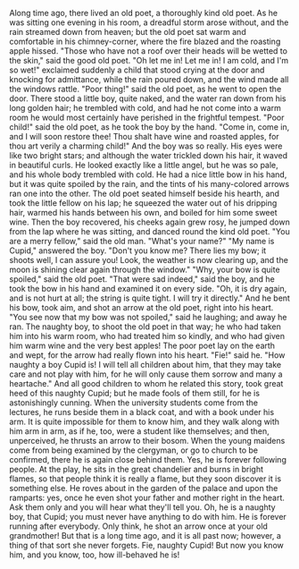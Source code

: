 Along
time
ago,
there
lived
an
old
poet,
a
thoroughly
kind
old
poet.
As
he
was
sitting
one
evening
in
his
room,
a
dreadful
storm
arose
without,
and
the
rain
streamed
down
from
heaven;
but
the
old
poet
sat
warm
and
comfortable
in
his
chimney-corner,
where
the
fire
blazed
and
the
roasting
apple
hissed.
"Those
who
have
not
a
roof
over
their
heads
will
be
wetted
to
the
skin,"
said
the
good
old
poet.
"Oh
let
me
in!
Let
me
in!
I
am
cold,
and
I'm
so
wet!"
exclaimed
suddenly
a
child
that
stood
crying
at
the
door
and
knocking
for
admittance,
while
the
rain
poured
down,
and
the
wind
made
all
the
windows
rattle.
"Poor
thing!"
said
the
old
poet,
as
he
went
to
open
the
door.
There
stood
a
little
boy,
quite
naked,
and
the
water
ran
down
from
his
long
golden
hair;
he
trembled
with
cold,
and
had
he
not
come
into
a
warm
room
he
would
most
certainly
have
perished
in
the
frightful
tempest.
"Poor
child!"
said
the
old
poet,
as
he
took
the
boy
by
the
hand.
"Come
in,
come
in,
and
I
will
soon
restore
thee!
Thou
shalt
have
wine
and
roasted
apples,
for
thou
art
verily
a
charming
child!"
And
the
boy
was
so
really.
His
eyes
were
like
two
bright
stars;
and
although
the
water
trickled
down
his
hair,
it
waved
in
beautiful
curls.
He
looked
exactly
like
a
little
angel,
but
he
was
so
pale,
and
his
whole
body
trembled
with
cold.
He
had
a
nice
little
bow
in
his
hand,
but
it
was
quite
spoiled
by
the
rain,
and
the
tints
of
his
many-colored
arrows
ran
one
into
the
other.
The
old
poet
seated
himself
beside
his
hearth,
and
took
the
little
fellow
on
his
lap;
he
squeezed
the
water
out
of
his
dripping
hair,
warmed
his
hands
between
his
own,
and
boiled
for
him
some
sweet
wine.
Then
the
boy
recovered,
his
cheeks
again
grew
rosy,
he
jumped
down
from
the
lap
where
he
was
sitting,
and
danced
round
the
kind
old
poet.
"You
are
a
merry
fellow,"
said
the
old
man.
"What's
your
name?"
"My
name
is
Cupid,"
answered
the
boy.
"Don't
you
know
me?
There
lies
my
bow;
it
shoots
well,
I
can
assure
you!
Look,
the
weather
is
now
clearing
up,
and
the
moon
is
shining
clear
again
through
the
window."
"Why,
your
bow
is
quite
spoiled,"
said
the
old
poet.
"That
were
sad
indeed,"
said
the
boy,
and
he
took
the
bow
in
his
hand
and
examined
it
on
every
side.
"Oh,
it
is
dry
again,
and
is
not
hurt
at
all;
the
string
is
quite
tight.
I
will
try
it
directly."
And
he
bent
his
bow,
took
aim,
and
shot
an
arrow
at
the
old
poet,
right
into
his
heart.
"You
see
now
that
my
bow
was
not
spoiled,"
said
he
laughing;
and
away
he
ran.
The
naughty
boy,
to
shoot
the
old
poet
in
that
way;
he
who
had
taken
him
into
his
warm
room,
who
had
treated
him
so
kindly,
and
who
had
given
him
warm
wine
and
the
very
best
apples!
The
poor
poet
lay
on
the
earth
and
wept,
for
the
arrow
had
really
flown
into
his
heart.
"Fie!"
said
he.
"How
naughty
a
boy
Cupid
is!
I
will
tell
all
children
about
him,
that
they
may
take
care
and
not
play
with
him,
for
he
will
only
cause
them
sorrow
and
many
a
heartache."
And
all
good
children
to
whom
he
related
this
story,
took
great
heed
of
this
naughty
Cupid;
but
he
made
fools
of
them
still,
for
he
is
astonishingly
cunning.
When
the
university
students
come
from
the
lectures,
he
runs
beside
them
in
a
black
coat,
and
with
a
book
under
his
arm.
It
is
quite
impossible
for
them
to
know
him,
and
they
walk
along
with
him
arm
in
arm,
as
if
he,
too,
were
a
student
like
themselves;
and
then,
unperceived,
he
thrusts
an
arrow
to
their
bosom.
When
the
young
maidens
come
from
being
examined
by
the
clergyman,
or
go
to
church
to
be
confirmed,
there
he
is
again
close
behind
them.
Yes,
he
is
forever
following
people.
At
the
play,
he
sits
in
the
great
chandelier
and
burns
in
bright
flames,
so
that
people
think
it
is
really
a
flame,
but
they
soon
discover
it
is
something
else.
He
roves
about
in
the
garden
of
the
palace
and
upon
the
ramparts:
yes,
once
he
even
shot
your
father
and
mother
right
in
the
heart.
Ask
them
only
and
you
will
hear
what
they'll
tell
you.
Oh,
he
is
a
naughty
boy,
that
Cupid;
you
must
never
have
anything
to
do
with
him.
He
is
forever
running
after
everybody.
Only
think,
he
shot
an
arrow
once
at
your
old
grandmother!
But
that
is
a
long
time
ago,
and
it
is
all
past
now;
however,
a
thing
of
that
sort
she
never
forgets.
Fie,
naughty
Cupid!
But
now
you
know
him,
and
you
know,
too,
how
ill-behaved
he
is!
